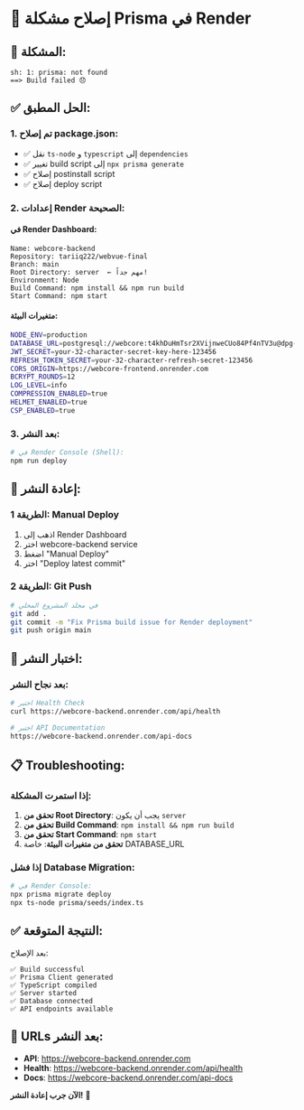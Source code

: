 # 🔧 إصلاح مشكلة Prisma في Render

## 🚨 **المشكلة:**
```
sh: 1: prisma: not found
==> Build failed 😞
```

## ✅ **الحل المطبق:**

### 1. **تم إصلاح package.json:**
- ✅ نقل `ts-node` و `typescript` إلى `dependencies`
- ✅ تغيير build script إلى `npx prisma generate`
- ✅ إصلاح postinstall script
- ✅ إصلاح deploy script

### 2. **إعدادات Render الصحيحة:**

#### **في Render Dashboard:**
```
Name: webcore-backend
Repository: tariiq222/webvue-final
Branch: main
Root Directory: server  ← مهم جداً!
Environment: Node
Build Command: npm install && npm run build
Start Command: npm start
```

#### **متغيرات البيئة:**
```bash
NODE_ENV=production
DATABASE_URL=postgresql://webcore:t4khDuHmTsr2XVijnweCUo84Pf4nTV3u@dpg-d28efof5r7bs738stk0g-a/webcore
JWT_SECRET=your-32-character-secret-key-here-123456
REFRESH_TOKEN_SECRET=your-32-character-refresh-secret-123456
CORS_ORIGIN=https://webcore-frontend.onrender.com
BCRYPT_ROUNDS=12
LOG_LEVEL=info
COMPRESSION_ENABLED=true
HELMET_ENABLED=true
CSP_ENABLED=true
```

### 3. **بعد النشر:**
```bash
# في Render Console (Shell):
npm run deploy
```

## 🔄 **إعادة النشر:**

### الطريقة 1: Manual Deploy
1. اذهب إلى Render Dashboard
2. اختر webcore-backend service
3. اضغط "Manual Deploy"
4. اختر "Deploy latest commit"

### الطريقة 2: Git Push
```bash
# في مجلد المشروع المحلي
git add .
git commit -m "Fix Prisma build issue for Render deployment"
git push origin main
```

## 🧪 **اختبار النشر:**

### بعد نجاح النشر:
```bash
# اختبر Health Check
curl https://webcore-backend.onrender.com/api/health

# اختبر API Documentation
https://webcore-backend.onrender.com/api-docs
```

## 📋 **Troubleshooting:**

### إذا استمرت المشكلة:
1. **تحقق من Root Directory**: يجب أن يكون `server`
2. **تحقق من Build Command**: `npm install && npm run build`
3. **تحقق من Start Command**: `npm start`
4. **تحقق من متغيرات البيئة**: خاصة DATABASE_URL

### إذا فشل Database Migration:
```bash
# في Render Console:
npx prisma migrate deploy
npx ts-node prisma/seeds/index.ts
```

## ✅ **النتيجة المتوقعة:**

بعد الإصلاح:
```
✅ Build successful
✅ Prisma Client generated
✅ TypeScript compiled
✅ Server started
✅ Database connected
✅ API endpoints available
```

## 🔗 **URLs بعد النشر:**
- **API**: https://webcore-backend.onrender.com
- **Health**: https://webcore-backend.onrender.com/api/health
- **Docs**: https://webcore-backend.onrender.com/api-docs

**الآن جرب إعادة النشر!** 🚀
